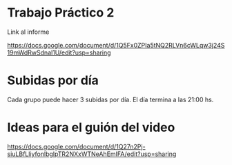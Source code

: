 # Trabajo Práctico 2

Link al informe

https://docs.google.com/document/d/1Q5Fx0ZPIa5tNQ2RLVn6cWLqw3j24S19mWdRwSdnal1U/edit?usp=sharing

# Subidas por día

Cada grupo puede hacer 3 subidas por día. El día termina a las 21:00 hs.

# Ideas para el guión del video

https://docs.google.com/document/d/1Q27n2Pj-siuLBfLliyfonlbgIpTR2NXxWTNeAhEmIFA/edit?usp=sharing
